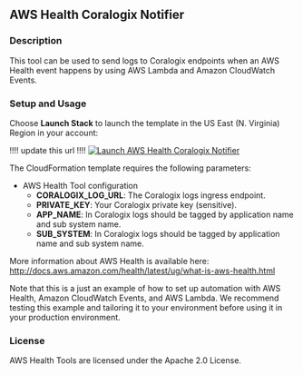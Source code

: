 ## AWS Health Coralogix Notifier

### Description

This tool can be used to send logs to Coralogix endpoints when an AWS Health event happens by using AWS Lambda and Amazon CloudWatch Events.

### Setup and Usage

Choose **Launch Stack** to launch the template in the US East (N. Virginia) Region in your account:

!!!! update this url !!!!
[![Launch AWS Health Coralogix Notifier](../images/cloudformation-launch-stack.png)](https://console.aws.amazon.com/cloudformation/home?region=us-east-1#/stacks/new?stackName=CoralogixNotifier&templateURL=https://aws-health-tools-assets.s3.amazonaws.com/cloudformation-templates/coralogix-notifier.json)

The CloudFormation template requires the following parameters:

- AWS Health Tool configuration
  - **CORALOGIX_LOG_URL**: The Coralogix logs ingress endpoint.
  - **PRIVATE_KEY**: Your Coralogix private key (sensitive).
  - **APP_NAME**: In Coralogix logs should be tagged by application name and sub system name.
  - **SUB_SYSTEM**: In Coralogix logs should be tagged by application name and sub system name.


More information about AWS Health is available here: http://docs.aws.amazon.com/health/latest/ug/what-is-aws-health.html

Note that this is a just an example of how to set up automation with AWS Health, Amazon CloudWatch Events, and AWS Lambda. We recommend testing this example and tailoring it to your environment before using it in your production environment.

### License
AWS Health Tools are licensed under the Apache 2.0 License.
